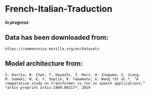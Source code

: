 # French-Italian-Traduction


***In progress***


## Data has been downloaded from:

    https://commonvoice.mozilla.org/en/datasets


## Model architecture from:

    S. Karita, N. Chen, T. Hayashi, T. Hori, H. Inaguma, Z. Jiang,
    M. Someki, N. E. Y. Soplin, R. Yamamoto, X. Wang *et al.*, “A
    comparative study on transformer vs rnn in speech applications,”
    *arXiv preprint arXiv:1909.06317*, 2019